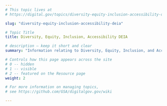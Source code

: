 ```yaml
---
# This topic lives at
# https://digital.gov/topics/diversity-equity-inclusion-accessibility-deia

slug: "diversity-equity-inclusion-accessibility-deia"

# Topic Title
title: Diversity, Equity, Inclusion, Accessibility DEIA

# description — keep it short and clear
summary: "Information relating to Diversity, Equity, Inclusion, and Accessibility (DEIA) in the federal workplace."

# Controls how this page appears across the site
# 0 -- hidden
# 1 -- visible
# 2 -- featured on the Resource page
weight: 2

# For more information on managing topics,
# see https://github.com/GSA/digitalgov.gov/wiki

---
```

